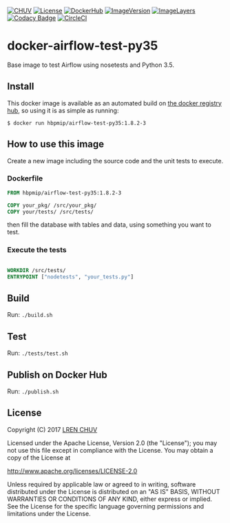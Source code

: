 [![CHUV](https://img.shields.io/badge/CHUV-LREN-AF4C64.svg)](https://www.unil.ch/lren/en/home.html) [![License](https://img.shields.io/badge/license-Apache--2.0-blue.svg)](https://github.com/LREN-CHUV/docker-airflow-test-py35/blob/master/LICENSE) [![DockerHub](https://img.shields.io/badge/docker-hbpmip%2Fairflow-test-py35-008bb8.svg)](https://hub.docker.com/r/hbpmip/airflow-test-py35/) [![ImageVersion](https://images.microbadger.com/badges/version/hbpmip/airflow-test-py35.svg)](https://hub.docker.com/r/hbpmip/airflow-test-py35/tags "hbpmip/airflow-test-py35 image tags") [![ImageLayers](https://images.microbadger.com/badges/image/hbpmip/airflow-test-py35.svg)](https://microbadger.com/#/images/hbpmip/airflow-test-py35 "hbpmip/airflow-test-py35 on microbadger") [![Codacy Badge](https://api.codacy.com/project/badge/Grade/0856b75a7bff44d8b9d2b03e6b0fbed0)](https://www.codacy.com/app/hbp-mip/docker-airflow-test-py35?utm_source=github.com&amp;utm_medium=referral&amp;utm_content=LREN-CHUV/docker-airflow-test-py35&amp;utm_campaign=Badge_Grade) [![CircleCI](https://circleci.com/gh/LREN-CHUV/docker-airflow-test-py35/tree/master.svg?style=svg)](https://circleci.com/gh/LREN-CHUV/docker-airflow-test-py35/tree/master)

# docker-airflow-test-py35

Base image to test Airflow using nosetests and Python 3.5.

## Install

This docker image is available as an automated build on [the docker registry hub](https://registry.hub.docker.com/u/hbpmip/airflow-test-py35/), so using it is as simple as running:


```console
$ docker run hbpmip/airflow-test-py35:1.8.2-3
```

## How to use this image

Create a new image including the source code and the unit tests to execute.

### Dockerfile

```dockerfile
FROM hbpmip/airflow-test-py35:1.8.2-3

COPY your_pkg/ /src/your_pkg/
COPY your/tests/ /src/tests/
```

then fill the database with tables and data, using something you want to test.

### Execute the tests

```dockerfile

WORKDIR /src/tests/
ENTRYPOINT ["nodetests", "your_tests.py"]

```

## Build

Run: `./build.sh`

## Test

Run: `./tests/test.sh`

## Publish on Docker Hub

Run: `./publish.sh`

## License

Copyright (C) 2017 [LREN CHUV](https://www.unil.ch/lren/en/home.html)

Licensed under the Apache License, Version 2.0 (the "License");
you may not use this file except in compliance with the License.
You may obtain a copy of the License at

http://www.apache.org/licenses/LICENSE-2.0

Unless required by applicable law or agreed to in writing, software
distributed under the License is distributed on an "AS IS" BASIS,
WITHOUT WARRANTIES OR CONDITIONS OF ANY KIND, either express or implied.
See the License for the specific language governing permissions and
limitations under the License.
